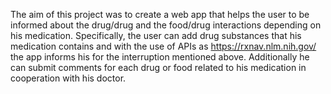 The aim of this project was to create a web app that helps the user to be informed about the drug/drug and the food/drug interactions depending on his medication.
Specifically, the user can add drug substances that his medication contains and with the use of APIs as https://rxnav.nlm.nih.gov/ the app informs his for the interruption mentioned above.
Additionally he can submit comments for each drug or food related to his medication in cooperation with his doctor.
